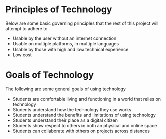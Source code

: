 # Principles of Technology

Below are some basic governing principles that the rest of this project will attempt to adhere to

* Usable by the user without an internet connection
* Usable on multiple platforms, in multiple languages
* Usable by those with high and low technical experience
* Low cost 

# Goals of Technology

The following are some general goals of using technology

* Students are comfortable living and functioning in a world that relies on technology
* Students understand how the technology they use works
* Students understand the benefits and limitations of using technology
* Students understand their place as a digital citizen
* Students show respect to others in both an physical and online space
* Students can collaborate with others on projects across distances


